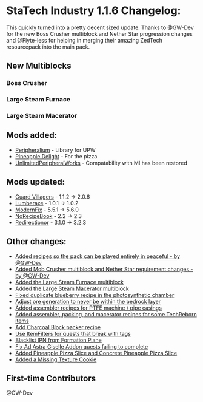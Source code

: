 # StaTech Industry 1.1.6 Changelog:

This quickly turned into a pretty decent sized update. Thanks to @GW-Dev for the new Boss Crusher multiblock and Nether Star progression changes and @Flyte-less for helping in merging their amazing ZedTech resourcepack into the main pack. 

## New Multiblocks
### Boss Crusher
### Large Steam Furnace
### Large Steam Macerator

## Mods added:
- [Peripheralium](https://www.curseforge.com/minecraft/mc-mods/peripheralium) - Library for UPW
- [Pineapple Delight](https://www.curseforge.com/minecraft/mc-mods/pineapple-delight) - For the pizza
- [UnlimitedPeripheralWorks](https://www.curseforge.com/minecraft/mc-mods/unlimitedperipheralworks) - Compatability with MI has been restored

## Mods updated:
- [Guard Villagers](https://www.curseforge.com/minecraft/mc-mods/guard-villagers-fabric) - 1.1.2 -> 2.0.6
- [Lumberaxe](https://www.curseforge.com/minecraft/mc-mods/lumberaxe) - 1.0.1 -> 1.0.2
- [ModernFix](https://www.curseforge.com/minecraft/mc-mods/modernfix) - 5.5.1 -> 5.6.0
- [NoRecipeBook](https://www.curseforge.com/minecraft/mc-mods/norecipebook-fabric) - 2.2 -> 2.3
- [Redirectionor](https://www.curseforge.com/minecraft/mc-mods/redirectionor) - 3.1.0 -> 3.2.3

## Other changes:
- [Added recipes so the pack can be played entirely in peaceful - by @GW-Dev](https://github.com/TheStaticVoid/StaTech-Industry/pull/359)
- [Added Mob Crusher multiblock and Nether Star requirement changes - by @GW-Dev](https://github.com/TheStaticVoid/StaTech-Industry/pull/366)
- [Added the Large Steam Furnace multiblock](https://github.com/TheStaticVoid/StaTech-Industry/issues/361)
- [Added the Large Steam Macerator multiblock](https://github.com/TheStaticVoid/StaTech-Industry/issues/361)
- [Fixed duplicate blueberry recipe in the photosynthetic chamber](https://github.com/TheStaticVoid/StaTech-Industry/issues/357)
- [Adjust ore generation to never be within the bedrock layer](https://github.com/TheStaticVoid/StaTech-Industry/issues/351)
- [Added assembler recipes for PTFE machine / pipe casings](https://github.com/TheStaticVoid/StaTech-Industry/issues/367)
- [Added assembler, packing, and macerator recipes for some TechReborn items](https://github.com/TheStaticVoid/StaTech-Industry/issues/362)
- [Add Charcoal Block packer recipe](https://github.com/TheStaticVoid/StaTech-Industry/issues/371)
- [Use ItemFilters for quests that break with tags](https://github.com/TheStaticVoid/StaTech-Industry/issues/372)
- [Blacklist IPN from Formation Plane](https://github.com/TheStaticVoid/StaTech-Industry/issues/373)
- [Fix Ad Astra Giselle Addon quests failing to complete](https://github.com/TheStaticVoid/StaTech-Industry/issues/368)
- [Added Pineapple Pizza Slice and Concrete Pineapple Pizza Slice](https://github.com/TheStaticVoid/StaTech-Industry/issues/354)
- [Added a Missing Texture Cookie](https://github.com/TheStaticVoid/StaTech-Industry/issues/377)

## First-time Contributors
@GW-Dev